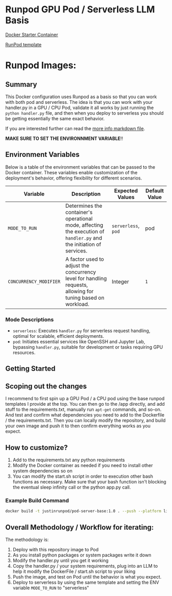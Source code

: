 # Runpod GPU Pod / Serverless LLM Basis

[Docker Starter Container](https://hub.docker.com/repository/docker/justinrunpod/pod-server-base/general)

[RunPod template](https://runpod.io/console/deploy?template=kkfdqs5wv3&ref=p1oqnqy1)

# Runpod Images:

## Summary

This Docker configuration uses Runpod as a basis so that you can work with both pod and serverless. The idea is that you can work with your handler.py in a GPU / CPU Pod, validate it all works by just running the `python handler.py` file, and then when you deploy to serverless you should be getting essentially the same exact behavior.

If you are interested further can read the [more info markdown file](./more_info.md).

**MAKE SURE TO SET THE ENVIRONNMENT VARIABLE**!!

## Environment Variables

Below is a table of the environment variables that can be passed to the Docker container. These variables enable customization of the deployment's behavior, offering flexibility for different scenarios.

| Variable               | Description                                                                                                                  | Expected Values              | Default Value                   |
|------------------------|------------------------------------------------------------------------------------------------------------------------------|------------------------------|---------------------------------|
| `MODE_TO_RUN`          | Determines the container's operational mode, affecting the execution of `handler.py` and the initiation of services.         | `serverless`, `pod` | pod                            |
| `CONCURRENCY_MODIFIER` | A factor used to adjust the concurrency level for handling requests, allowing for tuning based on workload.                  | Integer                     | `1`                             |


### Mode Descriptions

- `serverless`: Executes `handler.py` for serverless request handling, optimal for scalable, efficient deployments.
- `pod`: Initiates essential services like OpenSSH and Jupyter Lab, bypassing `handler.py`, suitable for development or tasks requiring GPU resources.

## Getting Started

## Scoping out the changes
I recommend to first spin up a GPU Pod / a CPU pod using the base runpod templates I provide at the top. You can then go to the /app directly, and add stuff to the requirements.txt, manually run `apt-get` commands, and so-on. And test and confirm what dependencies you need to add to the Dockerfile / the requirements.txt. Then you can locally modify the repository, and build your own image and push it to then confirm everything works as you expect.

## How to customize?
1. Add to the requirements.txt any python requirements
2. Modify the Docker container as needed if you need to install other system dependencies so on
3. You can modify the start.sh script in order to execution other bash functions as necessary. Make sure that your bash function isn't blocking the eventual sleep infinity call or the python app.py call.

### Example Build Command

```bash
docker build -t justinrunpod/pod-server-base:1.0 . --push --platform linux/amd64
```


## Overall Methodology / Workflow for iterating:
The methodology is:
1. Deploy with this repository image to Pod
2. As you install python packages or system packages write it down
3. Modify the handler.py until you get it working
4. Copy the handler.py / your system requirements, plug into an LLM to help it modify the DockerFile / start.sh script to your liking
5. Push the image, and test on Pod until the behavior is what you expect.
6. Deploy to serverless by using the same template and setting the ENV variable `MODE_TO_RUN` to "serverless"
